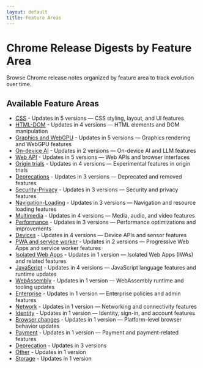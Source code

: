 ```yaml
---
layout: default
title: Feature Areas
---
```


# Chrome Release Digests by Feature Area

Browse Chrome release notes organized by feature area to track evolution over time.

## Available Feature Areas

- [CSS](./css/index.html) - Updates in 5 versions — CSS styling, layout, and UI features
- [HTML-DOM](./html-dom/index.html) - Updates in 4 versions — HTML elements and DOM manipulation
- [Graphics and WebGPU](./graphics-webgpu/index.html) - Updates in 5 versions — Graphics rendering and WebGPU features
- [On-device AI](./on-device-ai/index.html) - Updates in 2 versions — On-device AI and LLM features
- [Web API](./webapi/index.html) - Updates in 5 versions — Web APIs and browser interfaces
- [Origin trials](./origin-trials/index.html) - Updates in 4 versions — Experimental features in origin trials
- [Deprecations](./deprecations/index.html) - Updates in 3 versions — Deprecated and removed features
- [Security-Privacy](./security-privacy/index.html) - Updates in 3 versions — Security and privacy features
- [Navigation-Loading](./navigation-loading/index.html) - Updates in 3 versions — Navigation and resource loading features
- [Multimedia](./multimedia/index.html) - Updates in 4 versions — Media, audio, and video features
- [Performance](./performance/index.html) - Updates in 3 versions — Performance optimizations and improvements
- [Devices](./devices/index.html) - Updates in 4 versions — Device APIs and sensor features
- [PWA and service worker](./pwa-service-worker/index.html) - Updates in 2 versions — Progressive Web Apps and service worker features
- [Isolated Web Apps](./isolated-web-apps/index.html) - Updates in 1 version — Isolated Web Apps (IWAs) and related features
- [JavaScript](./javascript/index.html) - Updates in 4 versions — JavaScript language features and runtime updates
- [WebAssembly](./webassembly/index.html) - Updates in 1 version — WebAssembly runtime and tooling updates
- [Enterprise](./enterprise/index.html) - Updates in 1 version — Enterprise policies and admin features
- [Network](./network/index.html) - Updates in 1 version — Networking and connectivity features
- [Identity](./identity/index.html) - Updates in 1 version — Identity, sign-in, and account features
- [Browser changes](./browser-changes/index.html) - Updates in 1 version — Platform-level browser behavior updates
- [Payment](./payment/index.html) - Updates in 1 version — Payment and payment-related features
- [Deprecation](./deprecation/index.html) - Updates in 3 versions
- [Other](./other/index.html) - Updates in 1 version
- [Storage](./storage/index.html) - Updates in 1 version
